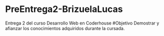 # PreEntrega2-BrizuelaLucas
 Entrega 2 del curso Desarrollo Web en Coderhouse
#Objetivo
Demostrar y afianzar los conocimientos adquiridos durante la cursada.

